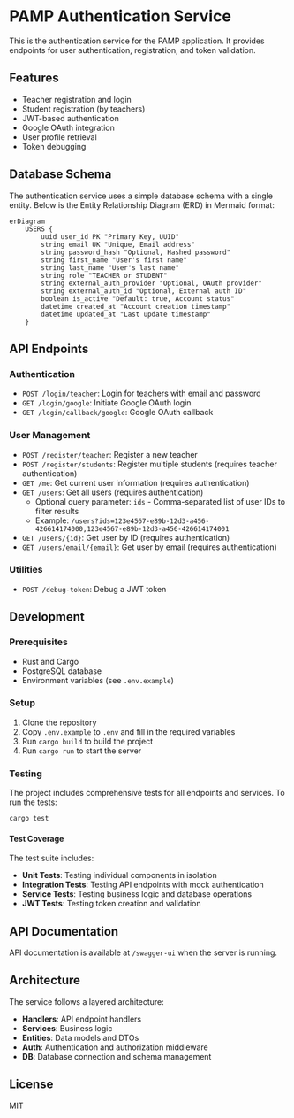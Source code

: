 # PAMP Authentication Service

This is the authentication service for the PAMP application. It provides endpoints for user authentication, registration, and token validation.

## Features

- Teacher registration and login
- Student registration (by teachers)
- JWT-based authentication
- Google OAuth integration
- User profile retrieval
- Token debugging

## Database Schema

The authentication service uses a simple database schema with a single entity. Below is the Entity Relationship Diagram (ERD) in Mermaid format:

```mermaid
erDiagram
    USERS {
        uuid user_id PK "Primary Key, UUID"
        string email UK "Unique, Email address"
        string password_hash "Optional, Hashed password"
        string first_name "User's first name"
        string last_name "User's last name"
        string role "TEACHER or STUDENT"
        string external_auth_provider "Optional, OAuth provider"
        string external_auth_id "Optional, External auth ID"
        boolean is_active "Default: true, Account status"
        datetime created_at "Account creation timestamp"
        datetime updated_at "Last update timestamp"
    }
```

## API Endpoints

### Authentication

- `POST /login/teacher`: Login for teachers with email and password
- `GET /login/google`: Initiate Google OAuth login
- `GET /login/callback/google`: Google OAuth callback

### User Management

- `POST /register/teacher`: Register a new teacher
- `POST /register/students`: Register multiple students (requires teacher authentication)
- `GET /me`: Get current user information (requires authentication)
- `GET /users`: Get all users (requires authentication)
  - Optional query parameter: `ids` - Comma-separated list of user IDs to filter results
  - Example: `/users?ids=123e4567-e89b-12d3-a456-426614174000,123e4567-e89b-12d3-a456-426614174001`
- `GET /users/{id}`: Get user by ID (requires authentication)
- `GET /users/email/{email}`: Get user by email (requires authentication)

### Utilities

- `POST /debug-token`: Debug a JWT token

## Development

### Prerequisites

- Rust and Cargo
- PostgreSQL database
- Environment variables (see `.env.example`)

### Setup

1. Clone the repository
2. Copy `.env.example` to `.env` and fill in the required variables
3. Run `cargo build` to build the project
4. Run `cargo run` to start the server

### Testing

The project includes comprehensive tests for all endpoints and services. To run the tests:

```bash
cargo test
```

#### Test Coverage

The test suite includes:

- **Unit Tests**: Testing individual components in isolation
- **Integration Tests**: Testing API endpoints with mock authentication
- **Service Tests**: Testing business logic and database operations
- **JWT Tests**: Testing token creation and validation

## API Documentation

API documentation is available at `/swagger-ui` when the server is running.

## Architecture

The service follows a layered architecture:

- **Handlers**: API endpoint handlers
- **Services**: Business logic
- **Entities**: Data models and DTOs
- **Auth**: Authentication and authorization middleware
- **DB**: Database connection and schema management

## License

MIT
